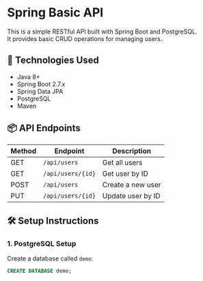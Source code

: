 # Spring Basic API

This is a simple RESTful API built with Spring Boot and PostgreSQL.  
It provides basic CRUD operations for managing users.

## 🚀 Technologies Used

- Java 8+
- Spring Boot 2.7.x
- Spring Data JPA
- PostgreSQL
- Maven

## 📦 API Endpoints

| Method | Endpoint           | Description         |
|--------|--------------------|---------------------|
| GET    | `/api/users`       | Get all users       |
| GET    | `/api/users/{id}`  | Get user by ID      |
| POST   | `/api/users`       | Create a new user   |
| PUT    | `/api/users/{id}`  | Update user by ID   |

## 🛠 Setup Instructions

### 1. PostgreSQL Setup

Create a database called `demo`:

```sql
CREATE DATABASE demo;
